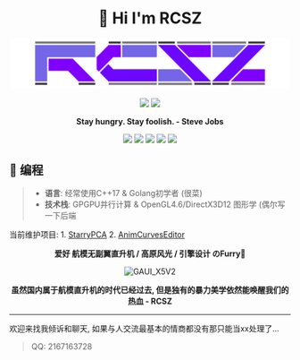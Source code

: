 <h1 align="center">👋 Hi I'm RCSZ</h1>
<img src="assets/rcszlogo_v2.1.png" alt="RCSZ">

<p align="center">
  <img src="https://github-readme-stats.vercel.app/api?username=RCSZC&show_icons=true&theme=radical"/>
  <img src="https://github-readme-stats.vercel.app/api/top-langs/?username=RCSZC&theme=radical&layout=compact"/>
</p>

<p align="center"><strong> Stay hungry. Stay foolish. - Steve Jobs </strong></p>

<p align="center">
<img src="https://img.shields.io/badge/C++-17-red?style=for-the-badge&logo=c%2B%2B"/>
<img src="https://img.shields.io/badge/Go-1.21-cyan?style=for-the-badge&logo=go"/>
<img src="https://img.shields.io/badge/GLSL-4.6-blue?style=for-the-badge&logo=opengl"/>
<img src="https://img.shields.io/badge/CL-3.0-orange?style=for-the-badge&logo=opencl"/>
<img src="https://img.shields.io/badge/HLSL-5.1-orange?style=for-the-badge&logo=direct3d12"/>
</p>

## 🐠 编程
> - __语言__: 经常使用C++17 & Golang初学者 (很菜)
> - __技术栈__: GPGPU并行计算 & OpenGL4.6/DirectX3D12 图形学 (偶尔写一下后端

当前维护项目: 1. [StarryPCA](https://github.com/rcszc/StarryPCA) 2. [AnimCurvesEditor](https://github.com/rcszc/AnimCurvesEditor)

<p align="center"><strong> 爱好 航模无副翼直升机 / 高原风光 / 引擎设计 のFurry🐾 </strong></p>
<p align="center"><img src="assets/rcszheil.png" alt="GAUI_X5V2"></p>
<p align="center"><strong> 虽然国内属于航模直升机的时代已经过去, 但是独有的暴力美学依然能唤醒我们的热血 - RCSZ </strong></p>

---

欢迎来找我倾诉和聊天, 如果与人交流最基本的情商都没有那只能当xx处理了...
> QQ: 2167163728
